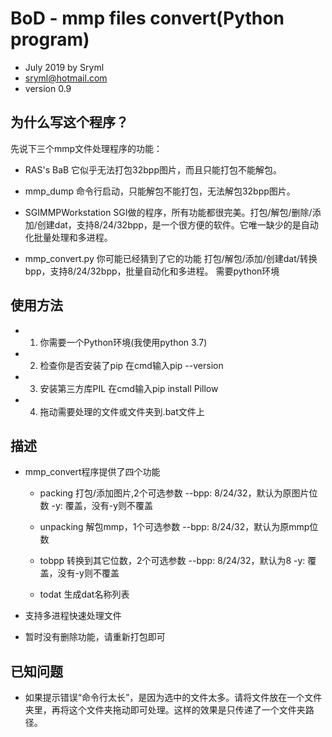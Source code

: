 # BoD - mmp files convert(Python program)

- July 2019 by Sryml
- sryml@hotmail.com
- version 0.9

## 为什么写这个程序？
先说下三个mmp文件处理程序的功能：
- RAS's BaB
  它似乎无法打包32bpp图片，而且只能打包不能解包。
- mmp_dump
  命令行启动，只能解包不能打包，无法解包32bpp图片。
- SGIMMPWorkstation
  SGI做的程序，所有功能都很完美。打包/解包/删除/添加/创建dat，支持8/24/32bpp，是一个很方便的软件。它唯一缺少的是自动化批量处理和多进程。
  

- mmp_convert.py
  你可能已经猜到了它的功能
  打包/解包/添加/创建dat/转换bpp，支持8/24/32bpp，批量自动化和多进程。
  需要python环境


## 使用方法
- 1. 你需要一个Python环境(我使用python 3.7)
- 2. 检查你是否安装了pip
  在cmd输入pip --version
- 3. 安装第三方库PIL
  在cmd输入pip install Pillow
- 4. 拖动需要处理的文件或文件夹到.bat文件上

  
## 描述
- mmp_convert程序提供了四个功能
  - packing
    打包/添加图片,2个可选参数
    --bpp: 8/24/32，默认为原图片位数
    -y: 覆盖，没有-y则不覆盖
    
  - unpacking
    解包mmp，1个可选参数
    --bpp: 8/24/32，默认为原mmp位数
    
  - tobpp
    转换到其它位数，2个可选参数
    --bpp: 8/24/32，默认为8
    -y: 覆盖，没有-y则不覆盖
    
  - todat
    生成dat名称列表
    
- 支持多进程快速处理文件
- 暂时没有删除功能，请重新打包即可

  
## 已知问题
- 如果提示错误“命令行太长”，是因为选中的文件太多。请将文件放在一个文件夹里，再将这个文件夹拖动即可处理。这样的效果是只传递了一个文件夹路径。

